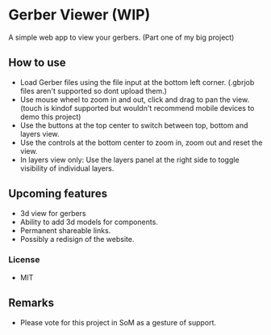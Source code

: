 # Gerber Viewer (WIP)
A simple web app to view your gerbers. (Part one of my big project)
## How to use
  - Load Gerber files using the file input at the bottom left corner. (.gbrjob files aren't supported so dont upload them.)
  - Use mouse wheel to zoom in and out, click and drag to pan the view. (touch is kindof supported but wouldn't recommend mobile devices to demo this project)
  - Use the buttons at the top center to switch between top, bottom and layers view.
  - Use the controls at the bottom center to zoom in, zoom out and reset the view.
  - In layers view only: Use the layers panel at the right side to toggle visibility of individual layers.
## Upcoming features
  - 3d view for gerbers
  - Ability to add 3d models for components.
  - Permanent shareable links.
  - Possibly a redisign of the website.
### License
  - MIT
## Remarks
  - Please vote for this project in SoM as a gesture of support.
